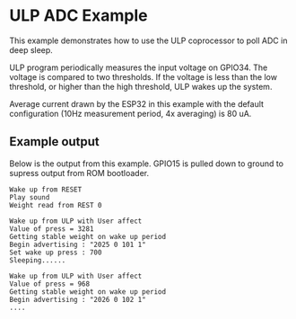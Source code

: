 # ULP ADC Example

This example demonstrates how to use the ULP coprocessor to poll ADC in deep sleep.

ULP program periodically measures the input voltage on GPIO34. The voltage is compared to two thresholds. If the voltage is less than the low threshold, or higher than the high threshold, ULP wakes up the system.

Average current drawn by the ESP32 in this example with the default configuration (10Hz measurement period, 4x averaging) is 80 uA.

## Example output

Below is the output from this example. GPIO15 is pulled down to ground to supress output from ROM bootloader.

```
Wake up from RESET
Play sound
Weight read from REST 0

Wake up from ULP with User affect
Value of press = 3281
Getting stable weight on wake up period
Begin advertising : "2025 0 101 1"
Set wake up press : 700
Sleeping......

Wake up from ULP with User affect
Value of press = 968
Getting stable weight on wake up period
Begin advertising : "2026 0 102 1"
....
```
